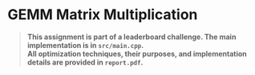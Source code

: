 # GEMM Matrix Multiplication

> **This assignment is part of a leaderboard challenge. The main implementation is in `src/main.cpp`.<br>All optimization techniques, their purposes, and implementation details are provided in `report.pdf`.**
